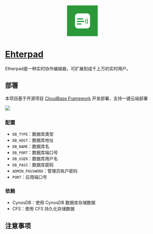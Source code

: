 <p align="center">
  <img height="100px" src="./logo.png" />
</p>

# [Ehterpad](https://github.com/ether/etherpad-lite)

Etherpad是一种实时协作编辑器，可扩展到成千上万的实时用户。

## 部署

本项目基于开源项目 [CloudBase Framework](https://github.com/Tencent/cloudbase-framework) 开发部署，支持一键云端部署

[![](https://main.qcloudimg.com/raw/67f5a389f1ac6f3b4d04c7256438e44f.svg)](https://console.cloud.tencent.com/tcb/env/index?action=CreateAndDeployCloudBaseProject&appUrl=https%3A%2F%2Fgithub.com%2FTencentCloudBase%2Fcloudbase-templates&workDir=https%3A%2F%2Fgithub.com%2FTencent-Cloud-Plugins%2FTencentCloudBase-Etherpad&branch=master)
### 配置
- `DB_TYPE`：数据库类型
- `DB_HOST`：数据库地址
- `DB_NAME`：数据库名
- `DB_PORT`：数据库端口号
- `DB_USER`：数据库用户名
- `DB_PASS`：数据库密码
- `ADMIN_PASSWORD`：管理员账户密码
- `PORT`：应用端口号

### 依赖

- CynosDB：使用 CynosDB 数据库存储数据
- CFS：使用 CFS 持久化存储数据

## 注意事项

